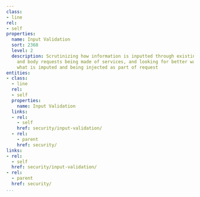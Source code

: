 ```yaml
---
class:
- line
rel:
- self
properties:
  name: Input Validation
  sort: 2368
  level: 2
  description: Scrutinizing how information is inputted through existing parameters,
    and body requests being made of services, and looking for better ways to validate
    what is imputed and being injected as part of request
entities:
- class:
  - line
  rel:
  - self
  properties:
    name: Input Validation
  links:
  - rel:
    - self
    href: security/input-validation/
  - rel:
    - parent
    href: security/
links:
- rel:
  - self
  href: security/input-validation/
- rel:
  - parent
  href: security/
...
```

